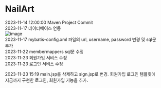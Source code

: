 # NailArt
2023-11-14 12:00:00 Maven Project Commit                  
2023-11-17 데이터베이스 연동                            
![image](https://github.com/2023-SMHRD-IS-CLOUD-1/NailArt/assets/123911778/88923e3b-b03d-48ba-9fd6-9b1aea72436d)                            
2023-11-17 mybatis-config.xml 파일의 url, username, password 변경 및 sql문 추가                
2023-11-22 membermappers sql문 수정                                                
2023-11-23 회원가입 서비스 수정                                
2023-11-23 로그인 서비스 수정                

2023-11-23 15:19 main.jsp를 삭제하고 sign.jsp로 변경. 회원가입 로그인 템플릿에 지금까지 구현한 로그인, 회원가입 기능을 추가.                
